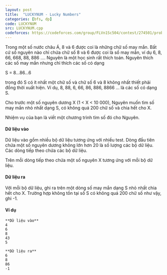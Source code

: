 ```yaml
---
layout: post
title:  "LUCKYNUM - Lucky Numbers"
categories: [bfs, dp]
code: LUCKYNUM
src: LUCKYNUM.cpp
codeforces: https://codeforces.com/group/FLVn1Sc504/contest/274501/problem/W
---
```




  






Trong một số nước châu Á, 8 và 6 được coi là những chữ số may mắn. Bất cứ số nguyên nào chỉ chứa chữ số 8 và 6 được coi là số may mắn, ví dụ 6, 8, 66, 668, 88, 886 …. Nguyên là một học sinh rất thích toán. Nguyên thích các số may mắn nhưng chỉ thích các số có dạng

S = 8…86…6

trong đó S có ít nhất một chữ số và chữ số 6 và 8 không nhất thiết phải đồng thời xuất hiện. Ví dụ, 8, 88, 6, 66, 86, 886, 8866 … là các số có dạng S.

Cho trước một số nguyên dương X (1 < X < 10 000), Nguyên muốn tìm số may mắn nhỏ nhất dạng S, có không quá 200 chữ số và chia hết cho X.

Nhiệm vụ của bạn là viết một chương trình tìm số đó cho Nguyên.

#### Dữ liệu vào

Dữ liệu vào gồm nhiều bộ dữ liệu tương ứng với nhiều test. Dòng đầu tiên chứa một số nguyên dương không lớn hơn 20 là số lượng các bộ dữ liệu. Các dòng tiếp theo chứa các bộ dữ liệu.

Trên mỗi dòng tiếp theo chứa một số nguyên X tương ứng với mỗi bộ dữ liệu.

#### Dữ liệu ra

Với mỗi bộ dữ liệu, ghi ra trên một dòng số may mắn dạng S nhỏ nhất chia hết cho X. Trường hợp không tồn tại số S có không quá 200 chữ số như vậy, ghi -1.

#### Ví dụ

```
**Dữ liệu vào**	
4
6
8
43
5	

**Dữ liệu ra**
6
8
86
-1

```

<!--more-->

